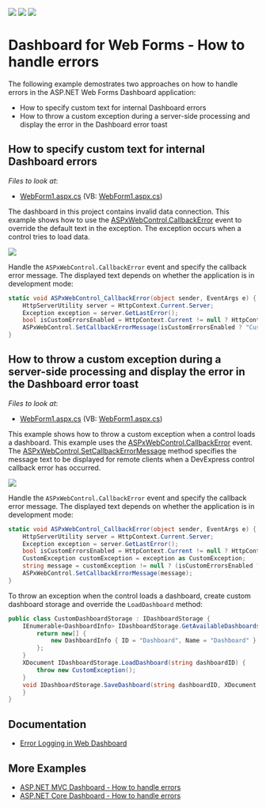 <!-- default badges list -->
![](https://img.shields.io/endpoint?url=https://codecentral.devexpress.com/api/v1/VersionRange/267314153/20.1.3%2B)
[![](https://img.shields.io/badge/Open_in_DevExpress_Support_Center-FF7200?style=flat-square&logo=DevExpress&logoColor=white)](https://supportcenter.devexpress.com/ticket/details/T893802)
[![](https://img.shields.io/badge/📖_How_to_use_DevExpress_Examples-e9f6fc?style=flat-square)](https://docs.devexpress.com/GeneralInformation/403183)
<!-- default badges end -->
# Dashboard for Web Forms - How to handle errors

The following example demostrates two approaches on how to handle errors in the ASP.NET Web Forms Dashboard application:

- How to specify custom text for internal Dashboard errors
- How to throw a custom exception during a server-side processing and display the error in the Dashboard error toast

## How to specify custom text for internal Dashboard errors

<!-- default file list -->
*Files to look at*:
* [WebForm1.aspx.cs](./CS/WebFormsCustomTextForInternalDashboardErrors/WebForm1.aspx.cs) (VB: [WebForm1.aspx.cs](./VB/WebFormsCustomTextForInternalDashboardErrors/WebForm1.aspx.vb))
<!-- default file list end -->

The dashboard in this project contains invalid data connection. This example shows how to use the [ASPxWebControl.CallbackError](https://docs.devexpress.com/AspNet/DevExpress.Web.ASPxWebControl.CallbackError) event to override the default text in the exception. The exception occurs when a control tries to load data.

![](image/web-custom-text-for-internal-dashboard-errors.png)

Handle the `ASPxWebControl.CallbackError` event and specify the callback error message. The displayed text depends on whether the application is in development mode:

```cs
static void ASPxWebControl_CallbackError(object sender, EventArgs e) {
	HttpServerUtility server = HttpContext.Current.Server;
	Exception exception = server.GetLastError();  
	bool isCustomErrorsEnabled = HttpContext.Current != null ? HttpContext.Current.IsCustomErrorEnabled : true;
	ASPxWebControl.SetCallbackErrorMessage(isCustomErrorsEnabled ? "Custom exception text for end users" : "Custom exception text for developers");
}
```

## How to throw a custom exception during a server-side processing and display the error in the Dashboard error toast

<!-- default file list -->
*Files to look at*:
* [WebForm1.aspx.cs](./CS/WebFormsThrowCustomExceptionDashboardErrorToast/WebForm1.aspx.cs) (VB: [WebForm1.aspx.cs](./VB/WebFormsThrowCustomExceptionDashboardErrorToast/WebForm1.aspx.vb))
<!-- default file list end -->

This example shows how to throw a custom exception when a control loads a dashboard. This example uses the [ASPxWebControl.CallbackError](https://docs.devexpress.com/AspNet/DevExpress.Web.ASPxWebControl.CallbackError) event. The [ASPxWebControl.SetCallbackErrorMessage](https://docs.devexpress.com/AspNet/DevExpress.Web.ASPxWebControl.SetCallbackErrorMessage(System.String)) method specifies the message text to be displayed for remote clients when a DevExpress control callback error has occurred.

![](image/web-throw-custom-exception-dashboard-toast.png)

Handle the `ASPxWebControl.CallbackError` event and specify the callback error message. The displayed text depends on whether the application is in development mode:

```cs
static void ASPxWebControl_CallbackError(object sender, EventArgs e) {
	HttpServerUtility server = HttpContext.Current.Server;
	Exception exception = server.GetLastError();
	bool isCustomErrorsEnabled = HttpContext.Current != null ? HttpContext.Current.IsCustomErrorEnabled : true;
	CustomException customException = exception as CustomException;
	string message = customException != null ? (isCustomErrorsEnabled ? CustomException.SafeMessage : CustomException.UnsafeMessage) : "";
	ASPxWebControl.SetCallbackErrorMessage(message);
}
```

To throw an exception when the control loads a dashboard, create custom dashboard storage and override the `LoadDashboard` method:

```cs
public class CustomDashboardStorage : IDashboardStorage {
	IEnumerable<DashboardInfo> IDashboardStorage.GetAvailableDashboardsInfo() {
		return new[] {
			new DashboardInfo { ID = "Dashboard", Name = "Dashboard" }
		};
	}
	XDocument IDashboardStorage.LoadDashboard(string dashboardID) {
		throw new CustomException();
	}
	void IDashboardStorage.SaveDashboard(string dashboardID, XDocument dashboard) {
	}
}
```

## Documentation

- [Error Logging in Web Dashboard](https://docs.devexpress.com/Dashboard/400015/web-dashboard/error-logging)

## More Examples

- [ASP.NET MVC Dashboard - How to handle errors](https://github.com/DevExpress-Examples/asp-net-mvc-dashboard-change-default-error-text-onException)
- [ASP.NET Core Dashboard - How to handle errors](https://github.com/DevExpress-Examples/asp-net-core-dashboard-change-default-error-text-exception-filter)
